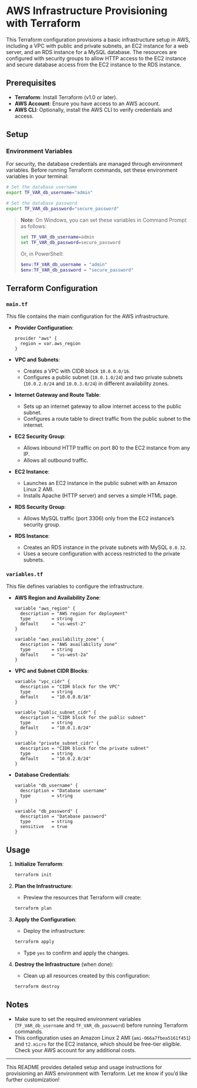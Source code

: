 # AWS Infrastructure Provisioning with Terraform

This Terraform configuration provisions a basic infrastructure setup in AWS, including a VPC with public and private subnets, an EC2 instance for a web server, and an RDS instance for a MySQL database. The resources are configured with security groups to allow HTTP access to the EC2 instance and secure database access from the EC2 instance to the RDS instance.

## Prerequisites

- **Terraform**: Install Terraform (v1.0 or later).
- **AWS Account**: Ensure you have access to an AWS account.
- **AWS CLI**: Optionally, install the AWS CLI to verify credentials and access.

## Setup

### Environment Variables

For security, the database credentials are managed through environment variables. Before running Terraform commands, set these environment variables in your terminal:

```bash
# Set the database username
export TF_VAR_db_username="admin"

# Set the database password
export TF_VAR_db_password="secure_password"
```

> **Note**: On Windows, you can set these variables in Command Prompt as follows:
> ```cmd
> set TF_VAR_db_username=admin
> set TF_VAR_db_password=secure_password
> ```
> Or, in PowerShell:
> ```powershell
> $env:TF_VAR_db_username = "admin"
> $env:TF_VAR_db_password = "secure_password"
> ```

## Terraform Configuration

### `main.tf`

This file contains the main configuration for the AWS infrastructure.

- **Provider Configuration**:
  ```hcl
  provider "aws" {
    region = var.aws_region
  }
  ```

- **VPC and Subnets**:
  - Creates a VPC with CIDR block `10.0.0.0/16`.
  - Configures a public subnet (`10.0.1.0/24`) and two private subnets (`10.0.2.0/24` and `10.0.3.0/24`) in different availability zones.

- **Internet Gateway and Route Table**:
  - Sets up an internet gateway to allow internet access to the public subnet.
  - Configures a route table to direct traffic from the public subnet to the internet.

- **EC2 Security Group**:
  - Allows inbound HTTP traffic on port 80 to the EC2 instance from any IP.
  - Allows all outbound traffic.

- **EC2 Instance**:
  - Launches an EC2 instance in the public subnet with an Amazon Linux 2 AMI.
  - Installs Apache (HTTP server) and serves a simple HTML page.

- **RDS Security Group**:
  - Allows MySQL traffic (port 3306) only from the EC2 instance’s security group.

- **RDS Instance**:
  - Creates an RDS instance in the private subnets with MySQL `8.0.32`.
  - Uses a secure configuration with access restricted to the private subnets.

### `variables.tf`

This file defines variables to configure the infrastructure.

- **AWS Region and Availability Zone**:
  ```hcl
  variable "aws_region" {
    description = "AWS region for deployment"
    type        = string
    default     = "us-west-2"
  }

  variable "aws_availability_zone" {
    description = "AWS availability zone"
    type        = string
    default     = "us-west-2a"
  }
  ```

- **VPC and Subnet CIDR Blocks**:
  ```hcl
  variable "vpc_cidr" {
    description = "CIDR block for the VPC"
    type        = string
    default     = "10.0.0.0/16"
  }

  variable "public_subnet_cidr" {
    description = "CIDR block for the public subnet"
    type        = string
    default     = "10.0.1.0/24"
  }

  variable "private_subnet_cidr" {
    description = "CIDR block for the private subnet"
    type        = string
    default     = "10.0.2.0/24"
  }
  ```

- **Database Credentials**:
  ```hcl
  variable "db_username" {
    description = "Database username"
    type        = string
  }

  variable "db_password" {
    description = "Database password"
    type        = string
    sensitive   = true
  }
  ```

## Usage

1. **Initialize Terraform**:
   ```bash
   terraform init
   ```

2. **Plan the Infrastructure**:
   - Preview the resources that Terraform will create:
   ```bash
   terraform plan
   ```

3. **Apply the Configuration**:
   - Deploy the infrastructure:
   ```bash
   terraform apply
   ```
   - Type `yes` to confirm and apply the changes.

4. **Destroy the Infrastructure** (when done):
   - Clean up all resources created by this configuration:
   ```bash
   terraform destroy
   ```

## Notes

- Make sure to set the required environment variables (`TF_VAR_db_username` and `TF_VAR_db_password`) before running Terraform commands.
- This configuration uses an Amazon Linux 2 AMI (`ami-066a7fbea5161f451`) and `t2.micro` for the EC2 instance, which should be free-tier eligible. Check your AWS account for any additional costs.

---

This README provides detailed setup and usage instructions for provisioning an AWS environment with Terraform. Let me know if you’d like further customization!